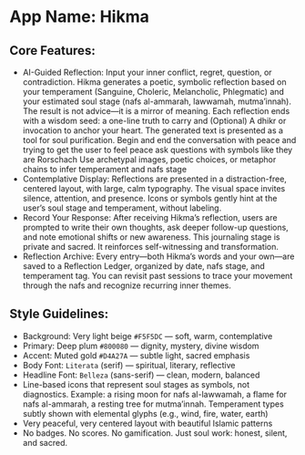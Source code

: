 # **App Name**: Hikma

## Core Features:

- AI-Guided Reflection: Input your inner conflict, regret, question, or contradiction. Hikma generates a poetic, symbolic reflection based on your temperament (Sanguine, Choleric, Melancholic, Phlegmatic) and your estimated soul stage (nafs al-ammarah, lawwamah, mutma’innah). The result is not advice—it is a mirror of meaning. Each reflection ends with a wisdom seed: a one-line truth to carry and (Optional) A dhikr or invocation to anchor your heart. The generated text is presented as a tool for soul purification. Begin and end the conversation with peace and trying to get the user to feel peace ask questions with symbols like they are Rorschach Use archetypal images, poetic choices, or metaphor chains to infer temperament and nafs stage
- Contemplative Display: Reflections are presented in a distraction-free, centered layout, with large, calm typography. The visual space invites silence, attention, and presence. Icons or symbols gently hint at the user’s soul stage and temperament, without labeling.
- Record Your Response: After receiving Hikma’s reflection, users are prompted to write their own thoughts, ask deeper follow-up questions, and note emotional shifts or new awareness. This journaling stage is private and sacred. It reinforces self-witnessing and transformation.
- Reflection Archive: Every entry—both Hikma’s words and your own—are saved to a Reflection Ledger, organized by date, nafs stage, and temperament tag. You can revisit past sessions to trace your movement through the nafs and recognize recurring inner themes.

## Style Guidelines:

- Background: Very light beige `#F5F5DC` — soft, warm, contemplative
- Primary: Deep plum `#800080` — dignity, mystery, divine wisdom
- Accent: Muted gold `#D4A27A` — subtle light, sacred emphasis
- Body Font: `Literata` (serif) — spiritual, literary, reflective
- Headline Font: `Belleza` (sans-serif) — clean, modern, balanced
- Line-based icons that represent soul stages as symbols, not diagnostics. Example: a rising moon for nafs al-lawwamah, a flame for nafs al-ammarah, a resting tree for mutma’innah. Temperament types subtly shown with elemental glyphs (e.g., wind, fire, water, earth)
- Very peaceful, very centered layout with beautiful Islamic patterns
- No badges. No scores. No gamification. Just soul work: honest, silent, and sacred.